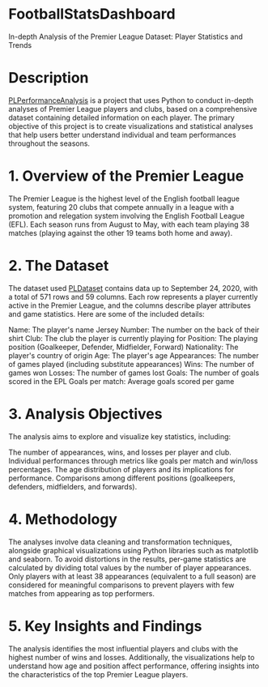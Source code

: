 # FootballStatsDashboard
In-depth Analysis of the Premier League Dataset: Player Statistics and Trends


# Description
[PLPerformanceAnalysis](./PLPerformanceAnalysis.py) is a project that uses Python to conduct in-depth analyses of Premier League players and clubs, based on a comprehensive dataset containing detailed information on each player. The primary objective of this project is to create visualizations and statistical analyses that help users better understand individual and team performances throughout the seasons.

# 1. Overview of the Premier League
The Premier League is the highest level of the English football league system, featuring 20 clubs that compete annually in a league with a promotion and relegation system involving the English Football League (EFL). Each season runs from August to May, with each team playing 38 matches (playing against the other 19 teams both home and away).

# 2. The Dataset
The dataset used [PLDataset](./PLDataset.csv) contains data up to September 24, 2020, with a total of 571 rows and 59 columns. Each row represents a player currently active in the Premier League, and the columns describe player attributes and game statistics. Here are some of the included details:

Name: The player's name
Jersey Number: The number on the back of their shirt
Club: The club the player is currently playing for
Position: The playing position (Goalkeeper, Defender, Midfielder, Forward)
Nationality: The player's country of origin
Age: The player's age
Appearances: The number of games played (including substitute appearances)
Wins: The number of games won
Losses: The number of games lost
Goals: The number of goals scored in the EPL
Goals per match: Average goals scored per game

# 3. Analysis Objectives
The analysis aims to explore and visualize key statistics, including:

The number of appearances, wins, and losses per player and club.
Individual performances through metrics like goals per match and win/loss percentages.
The age distribution of players and its implications for performance.
Comparisons among different positions (goalkeepers, defenders, midfielders, and forwards).

# 4. Methodology
The analyses involve data cleaning and transformation techniques, alongside graphical visualizations using Python libraries such as matplotlib and seaborn. To avoid distortions in the results, per-game statistics are calculated by dividing total values by the number of player appearances. Only players with at least 38 appearances (equivalent to a full season) are considered for meaningful comparisons to prevent players with few matches from appearing as top performers.

# 5. Key Insights and Findings
The analysis identifies the most influential players and clubs with the highest number of wins and losses. Additionally, the visualizations help to understand how age and position affect performance, offering insights into the characteristics of the top Premier League players.
